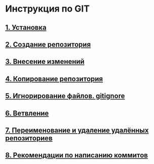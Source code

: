 # Инструкция по GIT

## [1. Установка](./md%20files/git_install.md)

## [2. Создание репозитория](./md%20files/create_rep.md)

## [3. Внесение изменений](./md%20files/commit.md)

## [4. Копирование репозитория](./md%20files/clone_rep.md)

## [5. Игнорирование файлов. gitignore](./md%20files/ignore.md)

## [6. Ветвление](./md%20files/branching.md)

## [7. Переименование и удаление удалённых репозиториев](./md%20files/rename_delete.md)

## [8. Рекомендации по написанию коммитов](./md%20files/recomendations.md)

